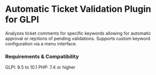 # Automatic Ticket Validation Plugin for GLPI

Analyzes ticket comments for specific keywords allowing for automatic approval or rejctions of pending validations.
Supports custom keyword configuration via a menu interface.


### Requirements & Compatibility
GLPI: 9.5 to 10.1
PHP: 7.4 or higher
